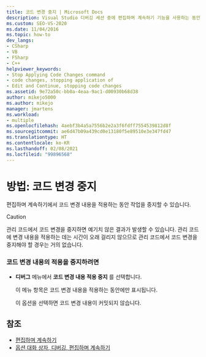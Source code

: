 ```yaml
---
title: 코드 변경 중지 | Microsoft Docs
description: Visual Studio 디버깅 세션 중에 편집하며 계속하기 기능을 사용하는 동안 코드 변경 적용을 중지하는 방법을 이해합니다.
ms.custom: SEO-VS-2020
ms.date: 11/04/2016
ms.topic: how-to
dev_langs:
- CSharp
- VB
- FSharp
- C++
helpviewer_keywords:
- Stop Applying Code Changes command
- code changes, stopping application of
- Edit and Continue, stopping code changes
ms.assetid: 9e72a50c-bb0a-4eaa-9ac1-d00930b68d38
author: mikejo5000
ms.author: mikejo
manager: jmartens
ms.workload:
- multiple
ms.openlocfilehash: 4aebf3b4a5a7556b2e2a3f6fdff7554539812d8f
ms.sourcegitcommit: ae6d47b09a439cd0e13180f5e89510e3e347fd47
ms.translationtype: HT
ms.contentlocale: ko-KR
ms.lasthandoff: 02/08/2021
ms.locfileid: "99896568"
---
```

# <a name="how-to-stop-code-changes"></a>방법: 코드 변경 중지
편집하며 계속하기에서 코드 변경 내용을 적용하는 동안 작업을 중지할 수 있습니다.

> [!CAUTION]
> 관리 코드에서 코드 변경을 중지하면 예기치 않은 결과가 발생할 수 있습니다. 관리 코드에 변경 내용을 적용하는 데는 시간이 오래 걸리지 않으므로 관리 코드에서 코드 변경을 중지해야 할 경우는 거의 없습니다.

### <a name="to-stop-applying-code-changes"></a>코드 변경 내용의 적용을 중지하려면

- **디버그** 메뉴에서 **코드 변경 내용 적용 중지** 를 선택합니다.

  이 메뉴 항목은 코드 변경 내용을 적용하는 동안에만 표시됩니다.

  이 옵션을 선택하면 코드 변경 내용이 커밋되지 않습니다.

## <a name="see-also"></a>참조
- [편집하며 계속하기](../debugger/edit-and-continue.md)
- [옵션 대화 상자, 디버깅, 편집하며 계속하기](./edit-and-continue.md)